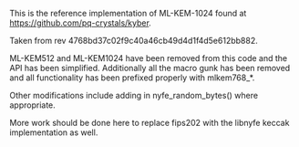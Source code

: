 This is the reference implementation of ML-KEM-1024
found at https://github.com/pq-crystals/kyber.

Taken from rev 4768bd37c02f9c40a46cb49d4d1f4d5e612bb882.

ML-KEM512 and ML-KEM1024 have been removed from this code
and the API has been simplified. Additionally all the
macro gunk has been removed and all functionality
has been prefixed properly with mlkem768_*.

Other modifications include adding in nyfe_random_bytes()
where appropriate.

More work should be done here to replace fips202 with
the libnyfe keccak implementation as well.
